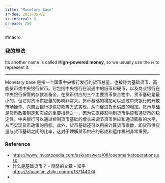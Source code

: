 ```yaml
---
title: "Monetary Base"
sr-due: 2023-05-02
sr-interval: 8
sr-ease: 250
---
```


#macro

### 我的想法

Its another name is called **High-powered money**, so we usually use the $H$ to represent it.

---

Monetary base 是指一个国家中央银行发行的货币总量，也被称为基础货币、高能货币或中央银行货币。它包括中央银行在流通中的纸币和硬币，以及商业银行在中央银行保管的存款准备金。在货币供应的三个主要货币聚合物中，货币基础是最小的，但它对货币供应量的影响非常大。货币基础的增加可以通过中央银行的开放市场操作、向商业银行提供贷款等方式实现，从而促进货币供应的增加。货币基础是货币政策制定和实施的重要指标之一，因为它直接影响到货币供应和通货币的稳定性。中央银行可以通过控制货币基础的增长来调节货币供应和通货膨胀的水平，从而实现货币政策的目标。此外，货币基础还可以用来计算货币乘数，即货币供应量与货币基础之间的比率，这对于理解货币供应的形成和运作机制非常重要。



### Reference 

-  https://www.investopedia.com/ask/answers/06/openmarketoperations.asp
- 什么是基础货币？ - 晓晓的文章 - 知乎 https://zhuanlan.zhihu.com/p/137144074
- 